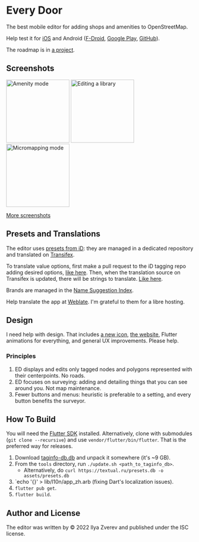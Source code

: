 # Every Door

The best mobile editor for adding shops and amenities to OpenStreetMap.

Help test it for [iOS](https://apps.apple.com/app/every-door/id1621945342) and
Android ([F-Droid](https://f-droid.org/packages/info.zverev.ilya.every_door/), [Google Play](https://play.google.com/store/apps/details?id=info.zverev.ilya.every_door), [GitHub](https://github.com/Zverik/every_door/releases/latest)).

The roadmap is in [a project](https://github.com/users/Zverik/projects/1/views/2).

## Screenshots
<img src="https://user-images.githubusercontent.com/25514836/183449814-38caa70f-9fb3-4ccb-b188-d13251b86352.jpg" width="170" alt="Amenity mode"/> <img src="https://user-images.githubusercontent.com/25514836/183450365-fc21e680-168f-479b-9195-0dd77297e47c.jpg" width="170" alt="Editing a library"/> <img src="https://user-images.githubusercontent.com/25514836/183449966-995ad572-b8f4-472b-b958-584f552e8a46.jpg" width="170" alt="Micromapping mode"/>

[More screenshots](https://wiki.openstreetmap.org/wiki/Every_Door)

## Presets and Translations

The editor uses [presets from iD](https://github.com/openstreetmap/id-tagging-schema):
they are managed in a dedicated repository and translated on [Transifex](https://www.transifex.com/openstreetmap/id-editor/translate/#ru/presets/).

To translate value options, first make a pull request to the iD tagging repo
adding desired options, [like here](https://github.com/openstreetmap/id-tagging-schema/blob/main/data/fields/camera/type.json).
Then, when the translation source on Transifex is updated, there will be strings to translate.
[Like here](https://www.transifex.com/openstreetmap/id-editor/translate/#ru/presets/101711314?q=key%3Apresets.fields.camera%2Ftype).

Brands are managed in the [Name Suggestion Index](https://github.com/osmlab/name-suggestion-index).

Help translate the app at [Weblate](https://hosted.weblate.org/projects/every-door/app/). I'm grateful
to them for a libre hosting.

## Design

I need help with design. That includes [a new icon](https://github.com/Zverik/every_door/tree/main/icon),
[the website](https://github.com/Zverik/everydoor-website), Flutter animations for everything,
and general UX improvements. Please help.

### Principles

1. ED displays and edits only tagged nodes and polygons represented with their centerpoints. No roads.
2. ED focuses on surveying: adding and detailing things that you can see around you. Not map maintenance.
3. Fewer buttons and menus: heuristic is preferable to a setting, and every button benefits the surveyor.

## How To Build

You will need the [Flutter SDK](https://docs.flutter.dev/development/tools/sdk/overview) installed.
Alternatively, clone with submodules (`git clone --recursive`) and use `vendor/flutter/bin/flutter`. That
is the preferred way for releases.

1. Download [taginfo-db.db](https://taginfo.openstreetmap.org/download) and unpack it somewhere (it's ~9 GB).
2. From the `tools` directory, run `./update.sh <path_to_taginfo_db>`.
    * Alternatively, do `curl https://textual.ru/presets.db -o assets/presets.db`
3. `echo '{}' > lib/l10n/app_zh.arb (fixing Dart's localization issues).
4. `flutter pub get`.
5. `flutter build`.

## Author and License

The editor was written by © 2022 Ilya Zverev and published under the ISC license.
